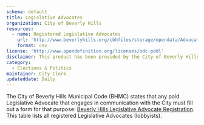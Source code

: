 ```yaml
---
schema: default
title: Legislative Advocates
organization: City of Beverly Hills
resources:
  - name: Registered Legislative Advocates
    url: 'http://www.beverlyhills.org/cbhfiles/storage/opendata/Advocate_Registration.csv'
    format: csv
license: 'http://www.opendefinition.org/licenses/odc-pddl'
disclaimer: This product has been provided by the City of Beverly Hills on as as-is basis for informational purposes. No warranty is made by the City of Beverly Hills regarding specific accuracy, completeness, or fitness for any particular purpose or use of any data made available on the City’s Open Data Portal. The City reserves the right to discontinue availability of content on the Open Data Portal at any time and for any reason.
category:
  - Elections & Politics
maintainer: City Clerk
updateddate: Daily
---
```

The City of Beverly Hills Municipal Code (BHMC) states that any paid Legislative Advocate that engages in communication with the City must fill out a form for that purpose: <a href= "https://www.beverlyhills.org/application/lobbyist/index.jsp" target="_blank">Beverly Hills Legislative Advocate Registration</a>. This table lists all registered Legislative Advocates (lobbyists).
